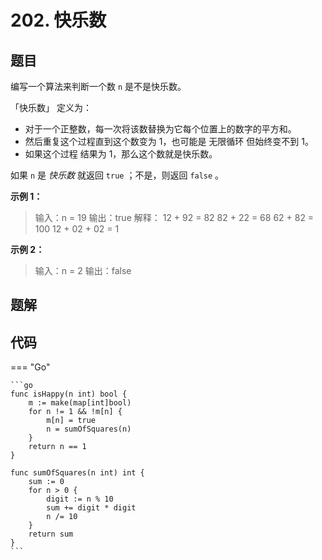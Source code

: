 # 202. 快乐数

## 题目

编写一个算法来判断一个数 `n` 是不是快乐数。

「快乐数」 定义为：

- 对于一个正整数，每一次将该数替换为它每个位置上的数字的平方和。
- 然后重复这个过程直到这个数变为 1，也可能是 无限循环 但始终变不到 1。
- 如果这个过程 结果为 1，那么这个数就是快乐数。

如果 `n` 是 *快乐数* 就返回 `true` ；不是，则返回 `false` 。

**示例 1：**

> 输入：n = 19
> 输出：true
> 解释：
> 12 + 92 = 82
> 82 + 22 = 68
> 62 + 82 = 100
> 12 + 02 + 02 = 1

**示例 2：**

> 输入：n = 2
> 输出：false

## 题解

## 代码

=== "Go"

    ```go
    func isHappy(n int) bool {
        m := make(map[int]bool)
        for n != 1 && !m[n] {
            m[n] = true
            n = sumOfSquares(n)
        }
        return n == 1
    }

    func sumOfSquares(n int) int {
        sum := 0
        for n > 0 {
            digit := n % 10
            sum += digit * digit
            n /= 10
        }
        return sum
    }
    ```